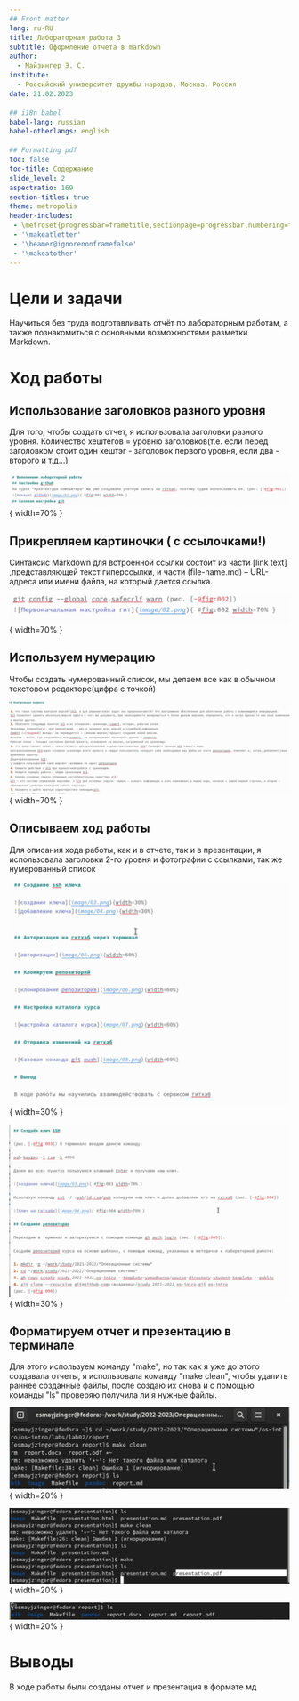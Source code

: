 ```yaml
---
## Front matter
lang: ru-RU
title: Лабораторная работа 3
subtitle: Оформление отчета в markdown
author:
  - Майзингер Э. С.
institute:
  - Российский университет дружбы народов, Москва, Россия
date: 21.02.2023

## i18n babel
babel-lang: russian
babel-otherlangs: english

## Formatting pdf
toc: false
toc-title: Содержание
slide_level: 2
aspectratio: 169
section-titles: true
theme: metropolis
header-includes:
 - \metroset{progressbar=frametitle,sectionpage=progressbar,numbering=fraction}
 - '\makeatletter'
 - '\beamer@ignorenonframefalse'
 - '\makeatother'
---
```



# Цели и задачи

Научиться без труда подготавливать отчёт по лабораторным работам, а также познакомиться
с основными возможностями разметки Markdown.


# Ход работы 

## Использование заголовков разного уровня 
Для того, чтобы создать отчет, я использовала заголовки разного уровня. Количество хештегов = уровню заголовков(т.e. если перед заголовком стоит один хештэг - заголовок первого уровня, если два - второго и т.д...) 

![Заголовки разного уровня](image/01.png){ width=70% }

## Прикрепляем картиночки ( с ссылочками!)

Синтаксис Markdown для встроенной ссылки состоит из части [link text] ,представляющей текст гиперссылки, и части (file-name.md) – URL-адреса или имени файла, на который дается ссылка. 

![картиночки с ссылочками](image/02.png){ width=70% }

## Используем нумерацию 

Чтобы создать нумерованный список, мы делаем все как в обычном текстовом редакторе(цифра с точкой)

![нумерованный список](image/03.png){ width=70% }

## Описываем ход работы 

Для описания хода работы, как и в отчете, так и в презентации, я использовала заголовки 2-го уровня и фотографии с ссылками, так же нумерованный список 

![ход работы в презентации](image/06.png){ width=30% }

![ход работы в отчете](image/10.png){ width=30% } 

## Форматируем отчет и презентацию в терминале 

Для этого используем команду "make", но так как я уже до этого создавала отчеты, я использовала команду "make clean", чтобы удалить раннее созданные файлы, после создаю их снова и с помощью команды "ls" проверяю получила ли я нужные файлы. 

![make clean](image/07.png){ width=20% }

![make](image/09.png){ width=20% }  

![ls](image/08.png){ width=20% } 


# Выводы

В ходе работы были созданы отчет и презентация в формате мд


